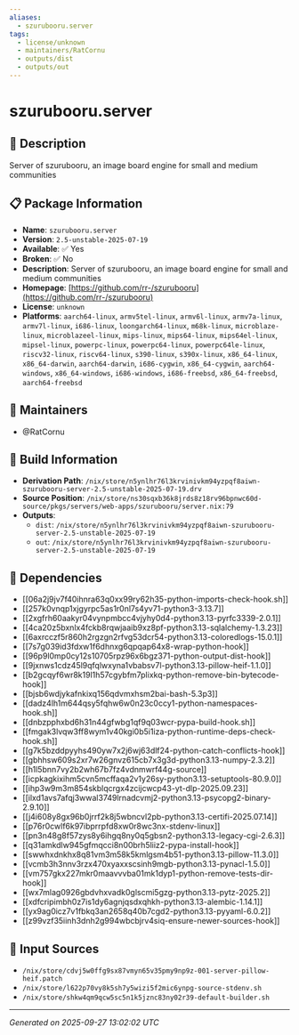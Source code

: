 ```yaml
---
aliases:
  - szurubooru.server
tags:
  - license/unknown
  - maintainers/RatCornu
  - outputs/dist
  - outputs/out
---
```


# szurubooru.server

## 📝 Description

Server of szurubooru, an image board engine for small and medium communities

## 📋 Package Information

- **Name**: `szurubooru.server`
- **Version**: `2.5-unstable-2025-07-19`
- **Available**: ✅ Yes
- **Broken**: ✅ No
- **Description**: Server of szurubooru, an image board engine for small and medium communities
- **Homepage**: [https://github.com/rr-/szurubooru](https://github.com/rr-/szurubooru)
- **License**: `unknown`
- **Platforms**: `aarch64-linux`, `armv5tel-linux`, `armv6l-linux`, `armv7a-linux`, `armv7l-linux`, `i686-linux`, `loongarch64-linux`, `m68k-linux`, `microblaze-linux`, `microblazeel-linux`, `mips-linux`, `mips64-linux`, `mips64el-linux`, `mipsel-linux`, `powerpc-linux`, `powerpc64-linux`, `powerpc64le-linux`, `riscv32-linux`, `riscv64-linux`, `s390-linux`, `s390x-linux`, `x86_64-linux`, `x86_64-darwin`, `aarch64-darwin`, `i686-cygwin`, `x86_64-cygwin`, `aarch64-windows`, `x86_64-windows`, `i686-windows`, `i686-freebsd`, `x86_64-freebsd`, `aarch64-freebsd`
## 👥 Maintainers

- @RatCornu


## 🔧 Build Information

- **Derivation Path**: `/nix/store/n5ynlhr76l3krvinivkm94yzpqf8aiwn-szurubooru-server-2.5-unstable-2025-07-19.drv`
- **Source Position**: `/nix/store/ns30sqxb36k8jrds8z18rv96bpnwc60d-source/pkgs/servers/web-apps/szurubooru/server.nix:79`
- **Outputs**:
  - `dist`:  `/nix/store/n5ynlhr76l3krvinivkm94yzpqf8aiwn-szurubooru-server-2.5-unstable-2025-07-19`
  - `out`:  `/nix/store/n5ynlhr76l3krvinivkm94yzpqf8aiwn-szurubooru-server-2.5-unstable-2025-07-19`

## 🔗 Dependencies

- [[06a2j9jv7f40ihnra63q0xx99ry62h35-python-imports-check-hook.sh]]
- [[257k0vnqp1xjgyrpc5as1r0nl7s4yv71-python3-3.13.7]]
- [[2xgfrh60aakyr04vynpmbcc4vjyhy0d4-python3.13-pyrfc3339-2.0.1]]
- [[4ca20z5bxnlx4fckb8rqwjaaib9xz8pf-python3.13-sqlalchemy-1.3.23]]
- [[6axrcczf5r860h2rgzgn2rfvg53dcr54-python3.13-coloredlogs-15.0.1]]
- [[7s7g039id3fdxw1f6dhnxg6qpqap64x8-wrap-python-hook]]
- [[96p9l0mp0cy12s10705rpz96x6bgz371-python-output-dist-hook]]
- [[9jxnws1cdz45l9qfqlwxyna1vbabsv7l-python3.13-pillow-heif-1.1.0]]
- [[b2gcqyf6wr8k19l1h57cgybfm7plixkq-python-remove-bin-bytecode-hook]]
- [[bjsb6wdjykafnkixq156qdvmxhsm2bai-bash-5.3p3]]
- [[dadz4lh1m644qsy5fqhw6w0n23c0ccy1-python-namespaces-hook.sh]]
- [[dnbzpphxbd6h31n44gfwbg1qf9q03wcr-pypa-build-hook.sh]]
- [[fmgak3lvqw3ff8wym1v40kgi0b5i1iza-python-runtime-deps-check-hook.sh]]
- [[g7k5bzddpyyhs490yw7x2j6wj63dlf24-python-catch-conflicts-hook]]
- [[gbhhsw609s2xr7w26gnvz615cb7x3g3d-python3.13-numpy-2.3.2]]
- [[h1l5bnn7vy2b2wh67b7fz4vdnmwrf44g-source]]
- [[icpkagkixihm5cvn5mcffaqa2v1y26sy-python3.13-setuptools-80.9.0]]
- [[ihp3w9m3m854skblqcrgx4zcijcwcp43-yt-dlp-2025.09.23]]
- [[ilxd1avs7afqj3wwal3749lrnadcvmj2-python3.13-psycopg2-binary-2.9.10]]
- [[j4i608y8gx96b0jrrf2k8j5wbncvl2pb-python3.13-certifi-2025.07.14]]
- [[p76r0cwlf6k97ibprrpfd8xw0r8wc3nx-stdenv-linux]]
- [[pn3n48g8f57zys8y6ihgq8ny0q5gbsn2-python3.13-legacy-cgi-2.6.3]]
- [[q31amkdlw945gfmqcci8n00brh5liiz2-pypa-install-hook]]
- [[swwhxdnkhx8q81vm3m58k5kmlgsm4b51-python3.13-pillow-11.3.0]]
- [[vcmb3h3nnv3rzx470xyaxxscsinh9mgb-python3.13-pynacl-1.5.0]]
- [[vm757gkx227mkr0maavvvba01mk1dyp1-python-remove-tests-dir-hook]]
- [[wx7mlag0926gbdvhxvadk0glscmi5gzg-python3.13-pytz-2025.2]]
- [[xdfcripimbh0z7is1dy6agnjqsdxqhkh-python3.13-alembic-1.14.1]]
- [[yx9ag0icz7v1fbkq3an2658q40b7cgd2-python3.13-pyyaml-6.0.2]]
- [[z99vzf35iinh3dnh2g994wbcbjrv4siq-ensure-newer-sources-hook]]

## 📁 Input Sources

- `/nix/store/cdvj5w0ffg9sx87vmyn65v35pmy9np9z-001-server-pillow-heif.patch`
- `/nix/store/l622p70vy8k5sh7y5wizi5f2mic6ynpg-source-stdenv.sh`
- `/nix/store/shkw4qm9qcw5sc5n1k5jznc83ny02r39-default-builder.sh`

---
*Generated on 2025-09-27 13:02:02 UTC*

